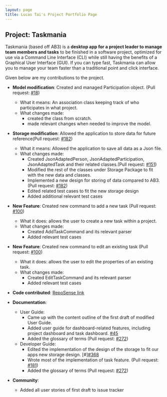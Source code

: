 ```yaml
---
layout: page
title: Lucas Tai's Project Portfolio Page
---
```


## Project: Taskmania

Taskmania (based off AB3) is a **desktop app for a project leader to manage team members and tasks** to be finished in a
 software project, optimized for use via a Command Line Interface (CLI) while still having the benefits of a 
 Graphical User Interface (GUI). If you can type fast, Taskmania can allow you to manage your team faster than 
 a traditional point and click interface.
 
Given below are my contributions to the project.

* **Model modification**: Created and managed Participation object. (Pull request: [\#18](https://github.com/AY2021S1-CS2103T-W10-3/tp/pull/18))
  * What it means: An association class keeping track of who participates in what project.
  * What changes made: 
    * created the class from scratch.
    * made relevant changes when needed to improve the model.
        
* **Storage modification**: Allowed the application to store data for future reference(Pull request: [\#182](https://github.com/AY2021S1-CS2103T-W10-3/tp/pull/182))
  * What it means: Allowed the application to save all data as a Json file.
  * What changes made:
    * Created JsonAdaptedPerson, JsonAdaptedParticipation, JsonAdaptedTask and their related classes.(Pull request: [\#151](https://github.com/AY2021S1-CS2103T-W10-3/tp/pull/151))
    * Modified the rest of the classes under Storage Package to fit with the new data and classes.
    * Implemented a new design for storing of data compared to AB3. (Pull request: [\#182](https://github.com/AY2021S1-CS2103T-W10-3/tp/pull/182))
    * Edited related test cases to fit the new storage design
    * Added additional relevant test cases
  
* **New Feature**: Created new command to add a new task (Pull request: [\#100](https://github.com/AY2021S1-CS2103T-W10-3/tp/pull/100))
    * What it does: allows the user to create a new task within a project.
    * What changes made:
      * Created AddTaskCommand and its relevant parser
      * Added relevant test cases
    
* **New Feature**: Created new command to edit an existing task (Pull request: [\#100](https://github.com/AY2021S1-CS2103T-W10-3/tp/pull/100))
    * What it does: allows the user to edit the properties of an existing task.
    * What changes made:
      * Created EditTaskCommand and its relevant parser
      * Added relevant test cases

* **Code contributed**: [RepoSense link](https://nus-cs2103-ay2021s1.github.io/tp-dashboard/#breakdown=true&search=&sort=groupTitle&sortWithin=title&since=2020-08-14&timeframe=commit&mergegroup=&groupSelect=groupByRepos&checkedFileTypes=docs~functional-code~test-code~other&tabOpen=true&tabType=authorship&zFR=false&tabAuthor=lucastai98&tabRepo=AY2021S1-CS2103T-W10-3%2Ftp%5Bmaster%5D&authorshipIsMergeGroup=false&authorshipFileTypes=docs~functional-code)

* **Documentation**:
  * User Guide:
    * Came up with the content outline of the first draft of modified User Guide.
    * Added user guide for dashboard-related features, including project dashboard and task dashboard. [\#45](https://github.com/AY2021S1-CS2103T-W10-3/tp/pull/45)
    * Added the glossary of terms (Pull request: [\#272](https://github.com/AY2021S1-CS2103T-W10-3/tp/pull/272))
  * Developer Guide:
    * Edited the implementation of the design of the storage to fit our apps new storage design. [\#][\#368](https://github.com/AY2021S1-CS2103T-W10-3/tp/pull/368/files)
    * Wrote most of the implementation of task feature. (Pull request: [\#181](https://github.com/AY2021S1-CS2103T-W10-3/tp/pull/181))
    * Added the glossary of terms (Pull request: [\#272](https://github.com/AY2021S1-CS2103T-W10-3/tp/pull/272))

* **Community**:
  * Added all user stories of first draft to issue tracker
